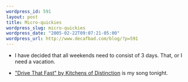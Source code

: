 ```yaml
--- 
wordpress_id: 591
layout: post
title: Micro-quickies
wordpress_slug: micro-quickies
wordpress_date: "2005-02-22T09:07:21-05:00"
wordpress_url: http://www.decafbad.com/blog/?p=591
---
```

* I have decided that all weekends need to consist of 3 days.  That, or I need a vacation.

* ["Drive That Fast" by Kitchens of Distinction][kod] is my song tonight.

[kod]:http://phobos.apple.com/WebObjects/MZStore.woa/wa/viewAlbum?playlistId=14070710&#38;selectedItemId=14070702
